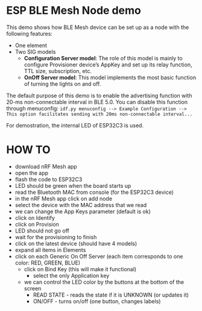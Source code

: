 ESP BLE Mesh Node demo
==========================

This demo shows how BLE Mesh device can be set up as a node with the following features:

- One element
- Two SIG models
	- **Configuration Server model**: The role of this model is mainly to configure Provisioner device’s AppKey and set up its relay function, TTL size, subscription, etc.
   - **OnOff Server model**: This model implements the most basic function of turning the lights on and off.

The default purpose of this demo is to enable the advertising function with 20-ms non-connectable interval in BLE 5.0. You can disable this function through menuconfig: `idf.py menuconfig --> Example Configuration --> This option facilitates sending with 20ms non-connectable interval...`

For demostration, the internal LED of ESP32C3 is used.

# HOW TO

 - download nRF Mesh app
 - open the app
 - flash the code to ESP32C3
 - LED should be green when the board starts up
 - read the Bluetooth MAC from console (for the ESP32C3 device)
 - in the nRF Mesh app click on add node
 - select the device with the MAC address that we read
 - we can change the App Keys parameter (default is ok)
 - click on Identify
 - click on Provision
 - LED should not go off
 - wait for the provisioning to finish
 - click on the latest device (should have 4 models)
 - expand all items in Elements
 - click on each Generic On Off Server (each item corresponds to one color: RED, GREEN, BLUE)
   - click on Bind Key (this will make it functional)
     - select the only Application key
   - we can control the LED color by the buttons at the bottom of the screen
     - READ STATE - reads the state if it is UNKNOWN (or updates it)
     - ON/OFF - turns on/off (one button, changes labels)
